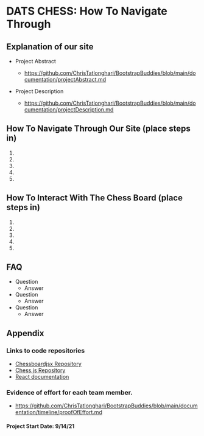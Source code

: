 # DATS CHESS: How To Navigate Through

## Explanation of our site
  
* Project Abstract
  * https://github.com/ChrisTatlonghari/BootstrapBuddies/blob/main/documentation/projectAbstract.md

* Project Description
  * https://github.com/ChrisTatlonghari/BootstrapBuddies/blob/main/documentation/projectDescription.md

## How To Navigate Through Our Site (place steps in)
1.
2.
3.
4.
5.

## How To Interact With The Chess Board (place steps in)
1.
2.
3.
4.
5.

## FAQ
* Question
  * Answer
* Question
  * Answer
* Question
  * Answer


## Appendix
### Links to code repositories
  * [Chessboardjsx Repository](https://github.com/willb335/chessboardjsx)
  * [Chess.js Repository](https://github.com/jhlywa/chess.js)
  * [React documentation](https://reactjs.org/)
### Evidence of effort for each team member.
  * https://github.com/ChrisTatlonghari/BootstrapBuddies/blob/main/documentation/timeline/proofOfEffort.md



#### Project Start Date:  9/14/21
